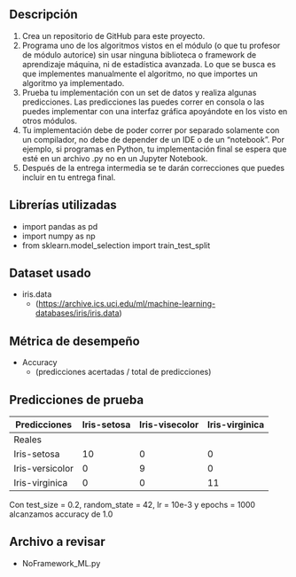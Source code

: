 ## Descripción
1. Crea un repositorio de GitHub para este proyecto.
2. Programa uno de los algoritmos vistos en el módulo (o que tu profesor de módulo autorice) sin usar ninguna biblioteca o framework de aprendizaje máquina, ni de estadística avanzada. Lo que se busca es que implementes manualmente el algoritmo, no que importes un algoritmo ya implementado. 
3. Prueba tu implementación con un set de datos y realiza algunas predicciones. Las predicciones las puedes correr en consola o las puedes implementar con una interfaz gráfica apoyándote en los visto en otros módulos.
4. Tu implementación debe de poder correr por separado solamente con un compilador, no debe de depender de un IDE o de un “notebook”. Por ejemplo, si programas en Python, tu implementación final se espera que esté en un archivo .py no en un Jupyter Notebook.
5. Después de la entrega intermedia se te darán correcciones que puedes incluir en tu entrega final.

## Librerías utilizadas
- import pandas as pd
- import numpy as np
- from sklearn.model_selection import train_test_split

## Dataset usado
- iris.data
  - (https://archive.ics.uci.edu/ml/machine-learning-databases/iris/iris.data)

## Métrica de desempeño
- Accuracy
  - (predicciones acertadas / total de predicciones)

## Predicciones de prueba

| Predicciones    | Iris-setosa | Iris-visecolor | Iris-virginica |
|-----------------|-------------|----------------|----------------|
| Reales          |             |                |                |
| Iris-setosa     | 10          | 0              | 0              |
| Iris-versicolor | 0           | 9              | 0              |
| Iris-virginica  | 0           | 0              | 11             |

Con test_size = 0.2, random_state = 42, lr = 10e-3 y epochs = 1000 alcanzamos accuracy de 1.0

## Archivo a revisar
- NoFramework_ML.py
